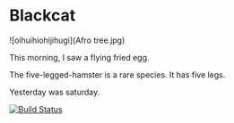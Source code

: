 # Blackcat

![oihuihiohijihugi](Afro tree.jpg)

This morning, I saw a flying fried egg.

The five-legged-hamster is a rare species.
It has five legs.

Yesterday was saturday.

[![Build Status](https://travis-ci.org/Aoife10/Blackcat.svg?branch=master)](https://travis-ci.org/Aoife10/Blackcat)



